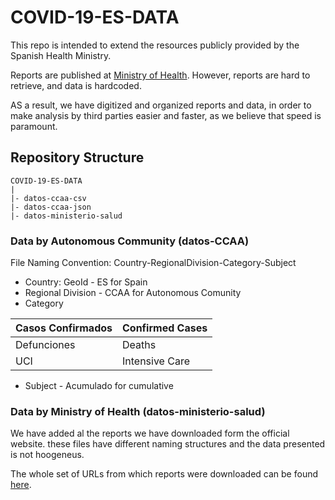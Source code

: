 # COVID-19-ES-DATA

This repo is intended to extend the resources publicly provided by the Spanish Health Ministry.

Reports are published at [Ministry of Health](https://www.mscbs.gob.es/profesionales/saludPublica/ccayes/alertasActual/nCov-China/situacionActual.htm). However, reports are hard to retrieve, and data is hardcoded.

AS a result, we have digitized and organized reports and data, in order to make analysis by third parties easier and faster, as we believe that speed is paramount. 


## Repository Structure

```
COVID-19-ES-DATA
|
|- datos-ccaa-csv
|- datos-ccaa-json
|- datos-ministerio-salud
```

### Data by Autonomous Community (datos-CCAA)

File Naming Convention: Country-RegionalDivision-Category-Subject

+ Country: GeoId - ES for Spain
+ Regional Division - CCAA for Autonomous Comunity
+ Category


| Casos Confirmados | Confirmed Cases |
| --- | --- |
| Defunciones | Deaths |
| UCI | Intensive Care |

+ Subject - Acumulado for cumulative

### Data by Ministry of Health (datos-ministerio-salud)

We have added al the reports we have downloaded form the official website. these files have different naming structures and the data presented is not hoogeneus. 

The whole set of URLs from which reports were downloaded can be found [here](https://docs.google.com/spreadsheets/d/1lZNB6Hcdq9cbaZCZKvloJfdzicLzvdH6-1jGIL6uE5E/edit?usp=sharing).


